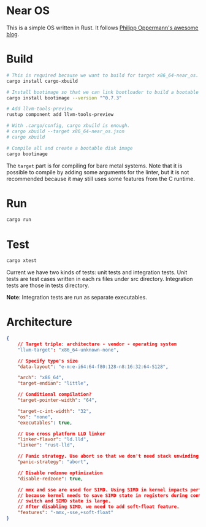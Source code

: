 # Near OS

This is a simple OS written in Rust. It follows [Philipp Oppermann's awesome blog](https://os.phil-opp.com).

# Build
```bash
# This is required because we want to build for target x86_64-near_os.
cargo install cargo-xbuild

# Install bootimage so that we can link bootloader to build a bootable image.
cargo install bootimage --version "^0.7.3"

# Add llvm-tools-preview
rustup component add llvm-tools-preview

# With .cargo/config, cargo xbuild is enough.
# cargo xbuild --target x86_64-near_os.json
# cargo xbuild

# Compile all and create a bootable disk image
cargo bootimage
```

The ```target``` part is for compiling for bare metal systems. Note that it is possible to compile by adding some arguments for the linter, but it is not recommended because it may still uses some features from the C runtime.

# Run
```bash
cargo run
```

# Test
```bash
cargo xtest
```

Current we have two kinds of tests: unit tests and integration tests. Unit tests are test cases written in each rs files under src directory. Integration tests are those in tests directory.

**Note**: Integration tests are run as separate executables.

# Architecture
```json
{
    // Target triple: architecture - vendor - operating system
    "llvm-target": "x86_64-unknown-none",

    // Specify type's size
    "data-layout": "e-m:e-i64:64-f80:128-n8:16:32:64-S128",

    "arch": "x86_64",
    "target-endian": "little",

    // Conditional compilation?
    "target-pointer-width": "64",

    "target-c-int-width": "32",
    "os": "none",
    "executables": true,

    // Use cross platform LLD linker
    "linker-flavor": "ld.lld",
    "linker": "rust-lld",

    // Panic strategy. Use abort so that we don't need stack unwinding.
    "panic-strategy": "abort",

    // Disable redzone optimization
    "disable-redzone": true,

    // mmx and sse are used for SIMD. Using SIMD in kernel impacts performace
    // because kernel needs to save SIMD state in registers during context
    // switch and SIMD state is large.
    // After disabling SIMD, we need to add soft-float feature.
    "features": "-mmx,-sse,+soft-float"
}
```